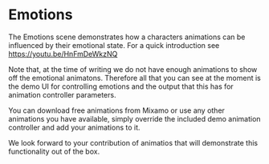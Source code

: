 # Emotions

The Emotions scene demonstrates how a characters animations can be influenced by their emotional state. For a quick introduction see https://youtu.be/HnFmDeWkzNQ

Note that, at the time of writing we do not have enough animations to show off the emotional animatons. Therefore all that you can see at the moment is the demo UI for controlling emotions and the output that this has for animation controller parameters.

You can download free animations from Mixamo or use any other animations you have available, simply override the included demo animation controller and add your animations to it.

We look forward to your contribution of animatios that will demonstrate this functionality out of the box.
